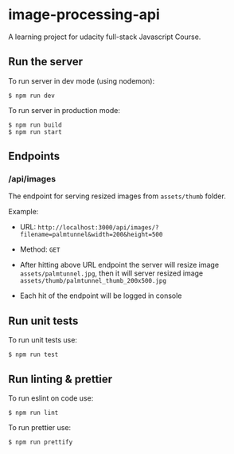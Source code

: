 # image-processing-api

A learning project for udacity full-stack Javascript Course.


## Run the server

To run server in dev mode (using nodemon):
```
$ npm run dev
```

To run server in production mode:
```
$ npm run build
$ npm run start
```

## Endpoints
### /api/images
The endpoint for serving resized images from `assets/thumb` folder.

Example:

- URL: `http://localhost:3000/api/images/?filename=palmtunnel&width=200&height=500`

- Method: `GET`

- After hitting above URL endpoint the server will resize image `assets/palmtunnel.jpg`, then it will server resized image `assets/thumb/palmtunnel_thumb_200x500.jpg`

- Each hit of the endpoint will be logged in console

## Run unit tests
To run unit tests use:
```
$ npm run test
```
## Run linting & prettier
To run eslint on code use:
```
$ npm run lint
```
To run prettier use:
```
$ npm run prettify
```

